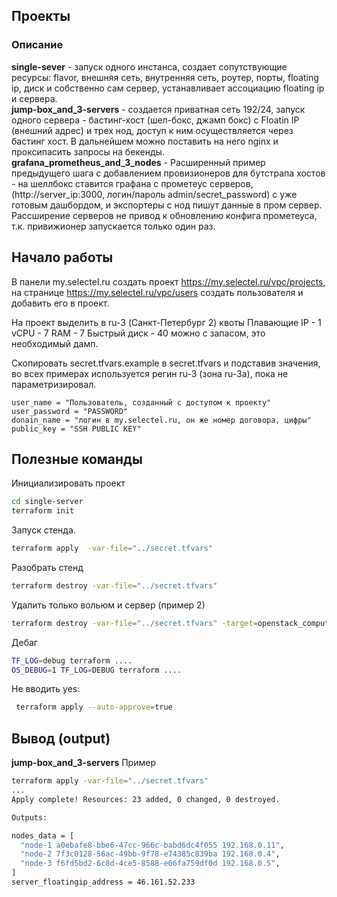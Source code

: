 ## Проекты
### Описание
**single-sever** - запуск одного инстанса, создает сопутствующие ресурсы: flavor, внешняя сеть, внутренняя сеть, роутер, порты, floating ip, диск и собственно сам сервер, устанавливает ассоциацию floating ip и сервера.  
**jump-box_and_3-servers** - создается приватная сеть  192/24, запуск одного сервера - бастинг-хост (шел-бокс, джамп бокс) с Floatin IP (внешний адрес)  и трех нод, доступ к ним осуществляется через бастинг хост. В дальнейшем можно поставить на него nginx и проксипасить запросы на бекенды.  
**grafana_prometheus_and_3_nodes** - Расширенный пример предыдущего шага с добавлением провизионеров для бутстрапа хостов - на шеллбокс ставится графана с прометеус серверов, (http://server_ip:3000,  логин/пароль admin/secret_password) с уже готовым дашбордом, и экспортеры с нод пишут данные в пром сервер. Рассширение серверов не привод к обновлению конфига прометеуса, т.к. привижионер запускается только один раз.


## Начало работы
В панели my.selectel.ru создать проект https://my.selectel.ru/vpc/projects, на странице https://my.selectel.ru/vpc/users создать пользователя и добавить его в проект.

На проект выделить в ru-3 (Санкт-Петербург 2) квоты
Плавающие IP - 1
vCPU - 7
RAM - 7
Быстрый диск - 40
можно с запасом, это необходимый дамп.

Скопировать secret.tfvars.example в secret.tfvars и подставив значения, во всех примерах используется регин ru-3 (зона ru-3a), пока не параметризировал.
```
user_name = "Пользователь, созданный с доступом к проекту"
user_password = "PASSWORD"
donain_name = "логин в my.selectel.ru, он же номер договора, цифры"
public_key = "SSH PUBLIC KEY"
```

## Полезные команды

Инициализировать проект
```bash
cd single-server
terraform init
```

Запуск стенда.
```bash
terraform apply  -var-file="../secret.tfvars"
```

Разобрать стенд
```bash
terraform destroy -var-file="../secret.tfvars"
```

Удалить только вольюм и сервер (пример 2)
```bash
terraform destroy -var-file="../secret.tfvars" -target=openstack_compute_instance_v2.jump_box -target=openstack_blockstorage_volume_v3.volume_1
```

Дебаг
```bash
TF_LOG=debug terraform ....
OS_DEBUG=1 TF_LOG=DEBUG terraform ....
```

Не вводить yes:
```bash
 terraform apply --auto-approve=true
```

## Вывод (output)
**jump-box_and_3-servers** Пример

```bash
terraform apply -var-file="../secret.tfvars"
...
Apply complete! Resources: 23 added, 0 changed, 0 destroyed.

Outputs:

nodes_data = [
  "node-1 a0ebafe8-bbe6-47cc-966c-babd6dc4f055 192.168.0.11",
  "node-2 7f3c0128-56ac-49bb-9f78-e74385c839ba 192.168.0.4",
  "node-3 f6fd5bd2-6c8d-4ce5-8588-e06fa759df0d 192.168.0.5",
]
server_floatingip_address = 46.161.52.233
```
